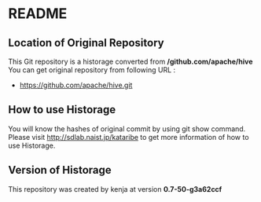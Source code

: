 # README
## Location of Original Repository
This Git repository is a historage converted from **/github.com/apache/hive**  
You can get original repository from following URL :

- https://github.com/apache/hive.git

## How to use Historage
You will know the hashes of original commit by using git show command.  
Please visit <http://sdlab.naist.jp/kataribe> to get more information of how to use Historage.

## Version of Historage
This repository was created by kenja at version **0.7-50-g3a62ccf**
